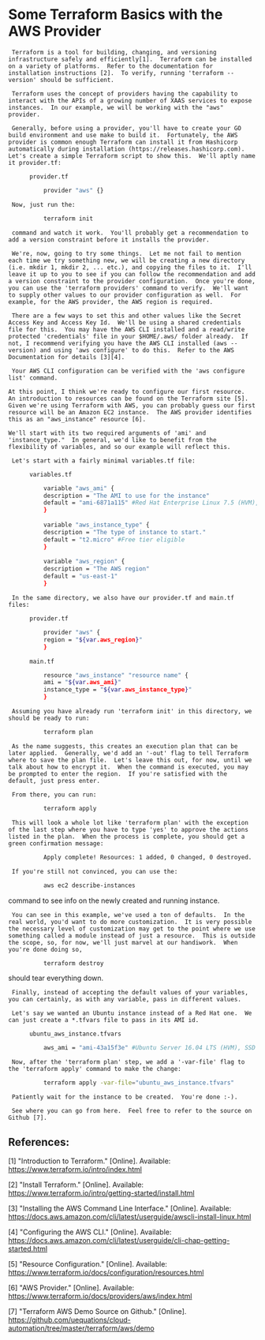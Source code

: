 # Some Terraform Basics with the AWS Provider

     Terraform is a tool for building, changing, and versioning infrastructure safely and efficiently[1].  Terraform can be installed on a variety of platforms.  Refer to the documentation for installation instructions [2].  To verify, running 'terraform --version' should be sufficient. 

     Terraform uses the concept of providers having the capability to interact with the APIs of a growing number of XAAS services to expose instances.  In our example, we will be working with the "aws" provider. 

     Generally, before using a provider, you'll have to create your GO build environment and use make to build it.  Fortunately, the AWS provider is common enough Terraform can install it from Hashicorp automatically during installation (https://releases.hashicorp.com). Let's create a simple Terraform script to show this.  We'll aptly name it provider.tf: 
 
          provider.tf
```sh
          provider "aws" {}
```
     Now, just run the:
```sh
          terraform init  
```
     command and watch it work.  You'll probably get a recommendation to add a version constraint before it installs the provider. 

     We're, now, going to try some things.  Let me not fail to mention each time we try something new, we will be creating a new directory (i.e. mkdir 1, mkdir 2, ... etc.), and copying the files to it.  I'll leave it up to you to see if you can follow the recommendation and add a version constraint to the provider configuration.  Once you're done, you can use the 'terraform providers' command to verify.  We'll want to supply other values to our provider configuration as well.  For example, for the AWS provider, the AWS region is required. 

     There are a few ways to set this and other values like the Secret Access Key and Access Key Id.  We'll be using a shared credentials file for this.  You may have the AWS CLI installed and a read/write protected 'credentials' file in your $HOME/.aws/ folder already.  If not, I recommend verifying you have the AWS CLI installed (aws --version) and using 'aws configure' to do this.  Refer to the AWS Documentation for details [3][4]. 

     Your AWS CLI configuration can be verified with the 'aws configure list' command. 

    At this point, I think we're ready to configure our first resource.  An introduction to resources can be found on the Terraform site [5].  Given we're using Terraform with AWS, you can probably guess our first resource will be an Amazon EC2 instance.  The AWS provider identifies this as an "aws_instance" resource [6]. 
 
    We'll start with its two required arguments of 'ami' and 'instance_type."  In general, we'd like to benefit from the flexibility of variables, and so our example will reflect this. 

     Let's start with a fairly minimal variables.tf file: 
 
          variables.tf
```sh
          variable "aws_ami" { 
          description = "The AMI to use for the instance" 
          default = "ami-6871a115" #Red Hat Enterprise Linux 7.5 (HVM), SSD Volume Type 
          } 
 
          variable "aws_instance_type" { 
          description = "The type of instance to start." 
          default = "t2.micro" #Free tier eligible 
          } 
 
          variable "aws_region" { 
          description = "The AWS region" 
          default = "us-east-1" 
          } 
 ```
     In the same directory, we also have our provider.tf and main.tf files: 
 
          provider.tf
```sh
          provider "aws" { 
          region = "${var.aws_region}" 
          } 
```
          main.tf
```sh          
          resource "aws_instance" "resource name" { 
          ami = "${var.aws_ami}" 
          instance_type = "${var.aws_instance_type}" 
          } 
```
     Assuming you have already run 'terraform init' in this directory, we should be ready to run:
```sh
          terraform plan 
```
     As the name suggests, this creates an execution plan that can be later applied.  Generally, we'd add an '-out' flag to tell Terraform where to save the plan file.  Let's leave this out, for now, until we talk about how to encrypt it.  When the command is executed, you may be prompted to enter the region.  If you're satisfied with the default, just press enter. 

     From there, you can run: 
```sh
          terraform apply
```
     This will look a whole lot like 'terraform plan' with the exception of the last step where you have to type 'yes' to approve the actions listed in the plan.  When the process is complete, you should get a green confirmation message: 
```sh
          Apply complete! Resources: 1 added, 0 changed, 0 destroyed. 
```    
     If you're still not convinced, you can use the: 
```sh  
          aws ec2 describe-instances 
```
command to see info on the newly created and running instance. 

     You can see in this example, we've used a ton of defaults.  In the real world, you'd want to do more customization.  It is very possible the necessary level of customization may get to the point where we use something called a module instead of just a resource.  This is outside the scope, so, for now, we'll just marvel at our handiwork.  When you're done doing so,  
```sh
          terraform destroy 
```
should tear everything down.  

     Finally, instead of accepting the default values of your variables, you can certainly, as with any variable, pass in different values. 

     Let's say we wanted an Ubuntu instance instead of a Red Hat one.  We can just create a *.tfvars file to pass in its AMI id. 
 
          ubuntu_aws_instance.tfvars
```sh
          aws_ami = "ami-43a15f3e" #Ubuntu Server 16.04 LTS (HVM), SSD Volume Type
```
     Now, after the 'terraform plan' step, we add a '-var-file' flag to the 'terraform apply' command to make the change: 
```sh 
          terraform apply -var-file="ubuntu_aws_instance.tfvars"
```
     Patiently wait for the instance to be created.  You're done :-). 
   
     See where you can go from here.  Feel free to refer to the source on Github [7].

## References: 

[1]  "Introduction to Terraform." [Online].  Available: https://www.terraform.io/intro/index.html

[2]  "Install Terraform." [Online].  Available: https://www.terraform.io/intro/getting-started/install.html

[3]  "Installing the AWS Command Line Interface." [Online]. Available: https://docs.aws.amazon.com/cli/latest/userguide/awscli-install-linux.html 

[4]  "Configuring the AWS CLI." [Online]. Available: https://docs.aws.amazon.com/cli/latest/userguide/cli-chap-getting-started.html 

[5]  "Resource Configuration." [Online]. Available: https://www.terraform.io/docs/configuration/resources.html 

[6]  "AWS Provider." [Online].  Available: https://www.terraform.io/docs/providers/aws/index.html 

[7]  "Terraform AWS Demo Source on Github." [Online].  https://github.com/uequations/cloud-automation/tree/master/terraform/aws/demo
